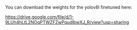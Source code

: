 You can download the weights for the yolov8l finetuned here: 

https://drive.google.com/file/d/1-9LUh4hLtL2NOqPTWZFZwPqudlbwXJ_R/view?usp=sharing
